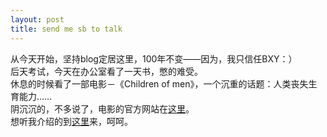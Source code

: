 ```yaml
---
layout: post
title: send me sb to talk
---
```


<p>从今天开始，坚持blog定居这里，100年不变——因为，我只信任BXY：）<br />
后天考试，今天在办公室看了一天书，憋的难受。<br />
休息的时候看了一部电影－《Children of men》，一个沉重的话题：人类丧失生育能力……<br />
阴沉沉的，不多说了，电影的官方网站在<a href="http://www.childrenofmen.net/">这里</a>。<br />
想听我介绍的到<a href="http://www.francaisblog.com.cn/node/483">这里</a>来，呵呵。</p>
